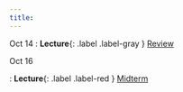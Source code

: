 ```yaml
---
title:
---
```


Oct 14
: **Lecture**{: .label .label-gray } [Review](#)

Oct 16

: **Lecture**{: .label .label-red } [Midterm](#)

